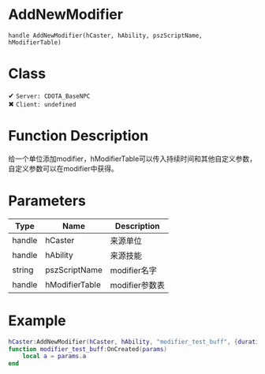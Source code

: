 # AddNewModifier
```
handle AddNewModifier(hCaster, hAbility, pszScriptName, hModifierTable)
```
# Class
✔ `Server: CDOTA_BaseNPC`  
✖ `Client: undefined`  

# Function Description
给一个单位添加modifier，hModifierTable可以传入持续时间和其他自定义参数，自定义参数可以在modifier中获得。
# Parameters
Type|Name|Description
--|--|--
handle|hCaster|来源单位
handle|hAbility|来源技能
string|pszScriptName|modifier名字
handle|hModifierTable|modifier参数表

# Example
```lua
hCaster:AddNewModifier(hCaster, hAbility, "modifier_test_buff", {duration = 6, a = 3})
function modifier_test_buff:OnCreated(params)
	local a = params.a
end
```